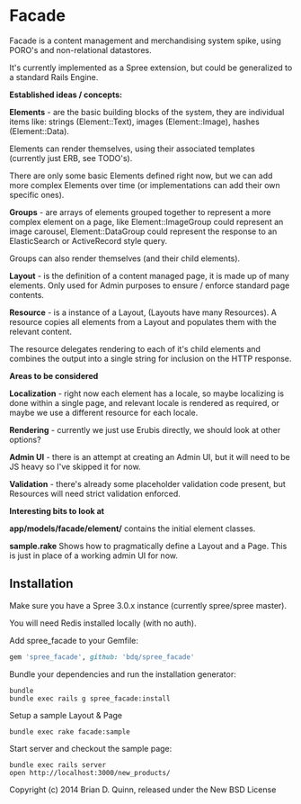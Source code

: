 Facade
============

Facade is a content management and merchandising system spike, using PORO's and non-relational datastores.

It's currently implemented as a Spree extension, but could be generalized to a standard Rails Engine.

**Established ideas / concepts:**

**Elements** - are the basic building blocks of the system, they are individual items like: strings (Element::Text), images (Element::Image), hashes (Element::Data).

Elements can render themselves, using their associated templates (currently just ERB, see TODO's).

There are only some basic Elements defined right now, but we can add more complex Elements over time (or implementations can add their own specific ones).

**Groups** - are arrays of elements grouped together to represent a more complex element on a page, like Element::ImageGroup could represent an image carousel, Element::DataGroup could represent the response to an ElasticSearch or ActiveRecord style query.

Groups can also render themselves (and their child elements).

**Layout** - is the definition of a content managed page, it is made up of many elements. Only used for Admin purposes to ensure / enforce standard page contents.

**Resource** - is a instance of a Layout, (Layouts have many Resources). A resource copies all elements from a Layout and populates them with the relevant content.

The resource delegates rendering to each of it's child elements and combines the output into a single string for inclusion on the HTTP response.

**Areas to be considered**

**Localization** - right now each element has a locale, so maybe localizing is done within a single page, and relevant locale is rendered as required, or maybe we use a different resource for each locale.

**Rendering** - currently we just use Erubis directly, we should look at other options?

**Admin UI** - there is an attempt at creating an Admin UI, but it will need to be JS heavy so I've skipped it for now.

**Validation** - there's already some placeholder validation code present, but Resources will need strict validation enforced.



**Interesting bits to look at**

**app/models/facade/element/** contains the initial element classes.

**sample.rake** Shows how to pragmatically define a Layout and a Page. This is just in place of a working admin UI for now.


Installation
------------

Make sure you have a Spree 3.0.x instance (currently spree/spree master).

You will need Redis installed locally (with no auth).

Add spree_facade to your Gemfile:

```ruby
gem 'spree_facade', github: 'bdq/spree_facade'
```

Bundle your dependencies and run the installation generator:

```shell
bundle
bundle exec rails g spree_facade:install
```

Setup a sample Layout & Page

```shell
bundle exec rake facade:sample
```

Start server and checkout the sample page:

```shell
bundle exec rails server
open http://localhost:3000/new_products/
```



Copyright (c) 2014 Brian D. Quinn, released under the New BSD License
